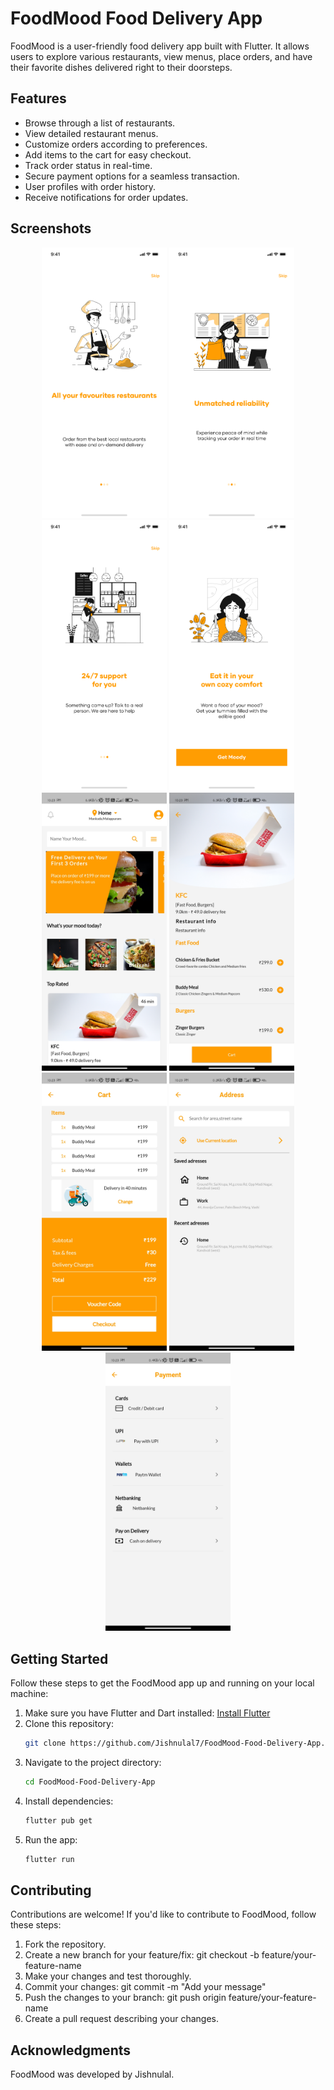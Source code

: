 # FoodMood Food Delivery App

FoodMood is a user-friendly food delivery app built with Flutter. It allows users to explore various restaurants, view menus, place orders, and have their favorite dishes delivered right to their doorsteps.


## Features

- Browse through a list of restaurants.
- View detailed restaurant menus.
- Customize orders according to preferences.
- Add items to the cart for easy checkout.
- Track order status in real-time.
- Secure payment options for a seamless transaction.
- User profiles with order history.
- Receive notifications for order updates.

## Screenshots

<p align="center">
  <img src="img/Onboarding Screen 1.jpg" alt="Onboarding Screen 1" width="200"/>
  <img src="img/Onboarding Screen 2.jpg" alt="Onboarding Screen 2" width="200"/>
  <img src="img/Onboarding Screen 3.jpg" alt="Onboarding Screen 3" width="200"/>
  <img src="img/Onboarding Screen 4.jpg" alt="Onboarding Screen 4" width="200"/>
  <img src="img/Screenshot-1.jpg" alt="Screenshot 1" width="200"/>
  <img src="img/Screenshot-2.jpg" alt="Screenshot 2" width="200"/>
  <img src="img/Screenshot-3.jpg" alt="Screenshot 3" width="200"/>
  <img src="img/Screenshot-4.jpg" alt="Screenshot 4" width="200"/>
  <img src="img/Screenshot-5.jpg" alt="Screenshot 5" width="200"/>
</p>

## Getting Started

Follow these steps to get the FoodMood app up and running on your local machine:

1. Make sure you have Flutter and Dart installed: [Install Flutter](https://flutter.dev/docs/get-started/install)
2. Clone this repository:
   ```sh
   git clone https://github.com/Jishnulal7/FoodMood-Food-Delivery-App.git
3. Navigate to the project directory:
   ```sh
   cd FoodMood-Food-Delivery-App
4. Install dependencies:
   ```sh
   flutter pub get
5. Run the app:
   ```sh
   flutter run

## Contributing

Contributions are welcome! If you'd like to contribute to FoodMood, follow these steps:

   1. Fork the repository.
   2. Create a new branch for your feature/fix: git checkout -b feature/your-feature-name
   3. Make your changes and test thoroughly.
   4. Commit your changes: git commit -m "Add your message"
   5. Push the changes to your branch: git push origin feature/your-feature-name
   6. Create a pull request describing your changes.

## Acknowledgments

   FoodMood was developed by Jishnulal.
